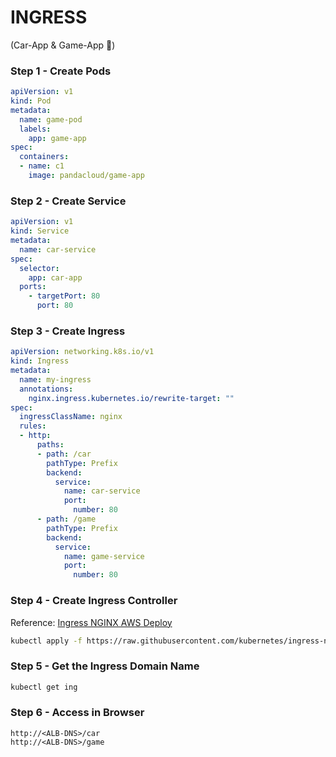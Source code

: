 # INGRESS 
(Car-App & Game-App 🚀)

### Step 1 - Create Pods
```yaml
apiVersion: v1
kind: Pod
metadata:
  name: game-pod
  labels:
    app: game-app
spec:
  containers:
  - name: c1
    image: pandacloud/game-app

```

### Step 2 - Create Service
```yaml
apiVersion: v1
kind: Service
metadata:
  name: car-service
spec:
  selector:
    app: car-app
  ports:
    - targetPort: 80
      port: 80

```

### Step 3 - Create Ingress
```yaml
apiVersion: networking.k8s.io/v1
kind: Ingress
metadata:
  name: my-ingress
  annotations:
    nginx.ingress.kubernetes.io/rewrite-target: ""
spec:
  ingressClassName: nginx
  rules:
  - http:
      paths:
      - path: /car
        pathType: Prefix
        backend:
          service:
            name: car-service
            port:
              number: 80
      - path: /game
        pathType: Prefix
        backend:
          service:
            name: game-service
            port:
              number: 80

```

### Step 4 - Create Ingress Controller
Reference: [Ingress NGINX AWS Deploy](https://kubernetes.github.io/ingress-nginx/deploy/#aws)
```sh
kubectl apply -f https://raw.githubusercontent.com/kubernetes/ingress-nginx/controller-v1.13.1/deploy/static/provider/aws/deploy.yaml
```

### Step 5 - Get the Ingress Domain Name
```sh
kubectl get ing
```

### Step 6 - Access in Browser
```
http://<ALB-DNS>/car
http://<ALB-DNS>/game
```
